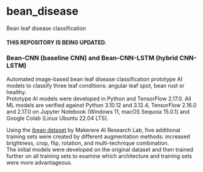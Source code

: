 # bean_disease
Bean leaf disease classification 

#### THIS REPOSITORY IS BEING UPDATED.

### Bean-CNN (baseline CNN) and Bean-CNN-LSTM (hybrid CNN-LSTM)
Automated image-based bean leaf disease classification prototype AI models to classify three leaf conditions: angular leaf spot, bean rust or healthy.<br/>
Prototype AI models were developed in Python and TensorFlow 2.17.0. All ML models are verified against Python 3.10.12 and 3.12.4, TensorFlow 2.16.0 and 2.17.0 on Jupyter Notebook (Windows 11, macOS Sequoia 15.0.1) and Google Colab (Linux Ubuntu 22.04 LTS).<br/>


Using the [ibean dataset](https://github.com/AI-Lab-Makerere/ibean/) by Makerere AI Research Lab, five additional training sets were created by different augmentation methods: increased brightness, crop, flip, rotation, and multi-technique combination.<br/> 
The initial models were developed on the original dataset and then trained further on all training sets to examine which architecture and training sets were more advantageous.

<br/>
